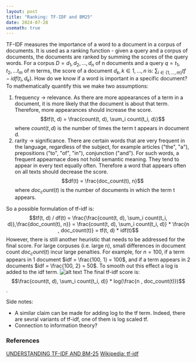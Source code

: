```yaml
---
layout: post
title: "Ranking: TF-IDF and BM25"
date: 2024-07-28
usemath: true
---
```

TF-IDF measures the importance of a word to a document in a corpus of documents. It is used as a ranking function - given a query and a corpus of documents, the documents are ranked by summing the scores of the query words. 
For a corpus $D={d_1, d_2, ..., d_n}$ of n documents and a query $q={t_1, t_2, ... t_m}$ of m terms, the score of a document $d_k, k \in {1, ..., n}$ is: $\sum_{i \in \{1, ..., m\}} tf-idf(t_i, d_k)$.
How do we know if a word is important in a specific document? To mathematically quantify this we make two assumptions:
1. frequency -> relevance.
As there are more appearances of a term in a document, it is more likely that the document is about that term. Therefore, more appearances should increase the score.
$$tf(t, d) = \frac{count(t, d), \sum_i count(t_i, d)}$$
where $count(t, d)$ is the number of times the term t appears in document d.
3. rarity -> significance.
There are certain words that are very frequent in the language, regardless of the subject, for example articles ("the", "a"), prepositions ("to", "of", "in"), conjunction ("and"). For such words, a frequent appearnace does not hold semantic meaning. They tend to appear in every text equally often. Therefore a word that appears often on all texts should decrease the score.
$$df(t) = \frac{doc_count(t), n}$$
where $doc_count(t)$ is the number of documents in which the term t appears.

So a possible formulation of tf-idf is:
$$tf(t, d) / df(t) = \frac{\frac{count(t, d), \sum_i count(t_i, d)},\frac{doc_count(t), n}} = \frac{count(t, d), \sum_i count(t_i, d)} * \frac{n , doc_count(t)} = tf(t, d) * idf(t)$$
However, there is still another heuristic that needs to be addressed for the final score. For large corpuses (i.e. large n), small differences in document count $doc_count(t)$ incur large penalties. For example, for $n=100$, if a term appears in 1 document $idf = \frac{100, 1} = 100$, and if a term appears in 2 documents $idf = \frac{100, 2} = 50$. To smooth out this effect a log is added to the idf term. 
![alt text](tfidf/log_idf.png "Smoothing idf term")
The final tf-idf score is:
$$\frac{count(t, d), \sum_i count(t_i, d)} * log(\frac{n , doc_count(t)})$$.

Side notes:
* A similar claim can be made for adding log to the tf term. Indeed, there are sevral variants of tf-idf, one of them is log scaled tf.
* Connection to information theory?

  


### References
[UNDERSTANDING TF-IDF AND BM-25](https://kmwllc.com/index.php/2020/03/20/understanding-tf-idf-and-bm-25/)
[Wikipedia: tf-idf](https://en.wikipedia.org/wiki/Tf%E2%80%93idf#)
